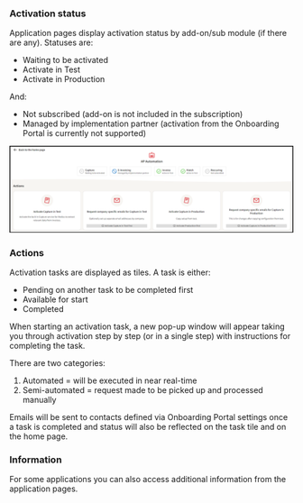 ### Activation status

Application pages display activation status by add-on/sub module (if there are any). Statuses are:
* Waiting to be activated
* Activate in Test
* Activate in Production
  
And:
* Not subscribed (add-on is not included in the subscription)
* Managed by implementation partner (activation from the Onboarding Portal is currently not supported)

![](../../images/Productpage.png)

### Actions

Activation tasks are displayed as tiles. A task is either:
* Pending on another task to be completed first
* Available for start
* Completed 

When starting an activation task, a new pop-up window will appear taking you through activation step by step (or in a single step) with instructions for completing the task.

There are two categories:
1. Automated = will be executed in near real-time
2. Semi-automated = request made to be picked up and processed manually

Emails will be sent to contacts defined via Onboarding Portal settings once a task is completed and status will also be reflected on the task tile and on the home page.

### Information

For some applications you can also access additional information from the application pages. 
